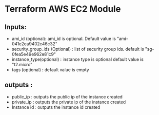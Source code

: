 # Terraform AWS EC2 Module

## Inputs:

* ami_id (optional): ami_id is optional. Default value is "ami-041e2ea9402c46c32"
* security_group_ids (Optional) : list of security group ids. default is "sg-0fea5e49e962e81c9"
* instance_type(optional) : instance type is optional default value is "t2.micro"
* tags (optional) : default value is empty

## outputs :

* public_ip : outputs the public ip of the instance created 
* private_ip : outputs the private ip of the instance created
* Instance id : outputs the instance id created 
